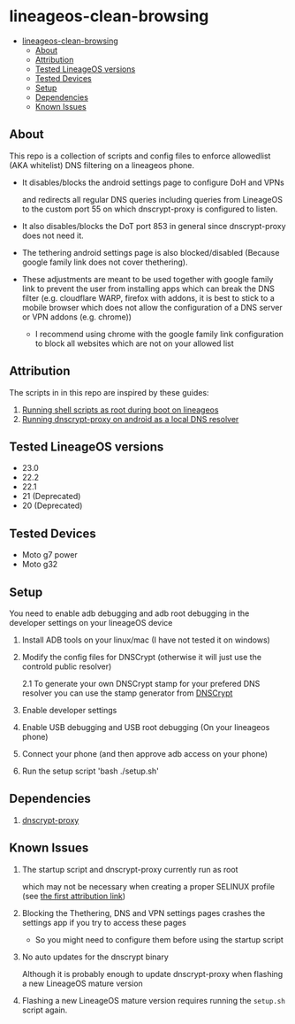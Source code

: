 # lineageos-clean-browsing

- [lineageos-clean-browsing](#lineageos-clean-browsing)
  - [About](#about)
  - [Attribution](#attribution)
  - [Tested LineageOS versions](#tested-lineageos-versions)
  - [Tested Devices](#tested-devices)
  - [Setup](#setup)
  - [Dependencies](#dependencies)
  - [Known Issues](#known-issues)


## About
This repo is a collection of scripts and config files 
to enforce allowedlist (AKA whitelist) DNS filtering on a lineageos phone.

* It disables/blocks the android settings page to configure DoH and VPNs

    and redirects all regular DNS queries including queries from LineageOS
    to the custom port 55 on which dnscrypt-proxy is configured to listen.

* It also disables/blocks the DoT port 853 in general since dnscrypt-proxy does not need it.

* The tethering android settings page is also blocked/disabled
(Because google family link does not cover thethering).

* These adjustments are meant to be used together with google family link to prevent the user from installing apps which can break the DNS filter (e.g. cloudflare WARP, firefox with addons, it is best to stick to a mobile browser which does not allow the configuration of a DNS server or VPN addons (e.g. chrome))
  
  * I recommend using chrome with the google family link configuration to block all websites which are not on your allowed list 

## Attribution
The scripts in in this repo are inspired by these guides:

1. [Running shell scripts as root during boot on lineageos](https://ch1p.io/lineageos-run-shell-script-at-boot-as-root/)
2. [Running dnscrypt-proxy on android as a local DNS resolver](https://android.stackexchange.com/questions/207484/how-to-run-dnscrypt-as-a-background-service-on-android)

## Tested LineageOS versions

* 23.0
* 22.2
* 22.1
* 21 (Deprecated)
* 20 (Deprecated)

## Tested Devices

* Moto g7 power
* Moto g32

## Setup
You need to enable adb debugging and adb root debugging in the developer settings on your lineageOS device

1. Install ADB tools on your linux/mac (I have not tested it on windows)
2. Modify the config files for DNSCrypt (otherwise it will just use the controld public resolver)

    2.1 To generate your own DNSCrypt stamp for your prefered DNS resolver you can use the stamp generator from [DNSCrypt](https://dnscrypt.info/stamps/)
3. Enable developer settings
4. Enable USB debugging and USB root debugging (On your lineageos phone)
5. Connect your phone (and then approve adb access on your phone)
6. Run the setup script 'bash ./setup.sh'

## Dependencies
1. [dnscrypt-proxy](https://github.com/DNSCrypt/dnscrypt-proxy)

## Known Issues
1. The startup script and dnscrypt-proxy currently run as root
    
    which may not be necessary when creating a proper SELINUX profile
    (see [the first attribution link](#attribution))
2. Blocking the Thethering, DNS and VPN settings pages
 crashes the settings app if you try to access these pages
   
    * So you might need to configure them before using the startup script
1. No auto updates for the dnscrypt binary
   
   Although it is probably enough to update dnscrypt-proxy when flashing a new LineageOS mature version

2. Flashing a new LineageOS mature version requires running the `setup.sh` script again.
